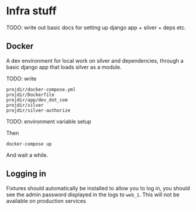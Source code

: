 # Infra stuff

TODO: write out basic docs for setting up django app + silver + deps etc. 

## Docker

A dev environment for local work on silver and dependencies, through a basic
django app that loads silver as a module.

TODO: write 

    projdir/docker-compose.yml
    projdir/Dockerfile
    projdir/app/dev_dot_com
    projdir/silver
    projdir/silver-authorize

TODO: environment variable setup

Then

    docker-compose up

And wait a while.

## Logging in

Fixtures should automatically be installed to allow you to log in, you should
see the admin password displayed in the logs to `web_1`. This will not be available on production services
